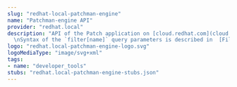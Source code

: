 ```yaml
---
slug: "redhat-local-patchman-engine"
name: "Patchman-engine API"
provider: "redhat.local"
description: "API of the Patch application on [cloud.redhat.com](cloud.redhat.com)\n\
  \nSyntax of the `filter[name]` query parameters is described in  [Filters documentation](https://github.com/RedHatInsights/patchman-engine/wiki/API-custom-filters)"
logo: "redhat.local-patchman-engine-logo.svg"
logoMediaType: "image/svg+xml"
tags:
- name: "developer_tools"
stubs: "redhat.local-patchman-engine-stubs.json"
---
```

